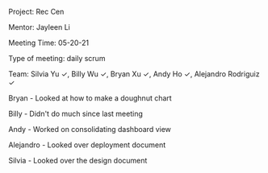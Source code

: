 Project: Rec Cen

Mentor: Jayleen Li

Meeting Time: 05-20-21

Type of meeting: daily scrum

Team: Silvia Yu ✓, Billy Wu ✓, Bryan Xu ✓, Andy Ho ✓, Alejandro Rodriguiz ✓

Bryan - Looked at how to make a doughnut chart

Billy - Didn't do much since last meeting

Andy - Worked on consolidating dashboard view

Alejandro - Looked over deployment document

Silvia - Looked over the design document
